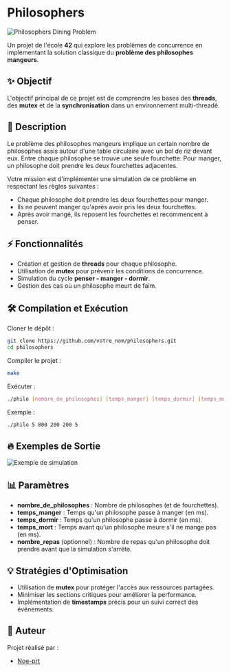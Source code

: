 # Philosophers

![Philosophers Dining Problem](https://upload.wikimedia.org/wikipedia/commons/thumb/7/7b/An_illustration_of_the_dining_philosophers_problem.png/578px-An_illustration_of_the_dining_philosophers_problem.png)

Un projet de l'école **42** qui explore les problèmes de concurrence en implémentant la solution classique du **problème des philosophes mangeurs**.

## ✨ Objectif

L'objectif principal de ce projet est de comprendre les bases des **threads**, des **mutex** et de la **synchronisation** dans un environnement multi-threadé.

## 📝 Description

Le problème des philosophes mangeurs implique un certain nombre de philosophes assis autour d'une table circulaire avec un bol de riz devant eux. Entre chaque philosophe se trouve une seule fourchette. Pour manger, un philosophe doit prendre les deux fourchettes adjacentes.

Votre mission est d'implémenter une simulation de ce problème en respectant les règles suivantes :

- Chaque philosophe doit prendre les deux fourchettes pour manger.
- Ils ne peuvent manger qu'après avoir pris les deux fourchettes.
- Après avoir mangé, ils reposent les fourchettes et recommencent à penser.

## ⚡ Fonctionnalités

- Création et gestion de **threads** pour chaque philosophe.
- Utilisation de **mutex** pour prévenir les conditions de concurrence.
- Simulation du cycle **penser - manger - dormir**.
- Gestion des cas où un philosophe meurt de faim.

## 🛠️ Compilation et Exécution

Cloner le dépôt :

```bash
git clone https://github.com/votre_nom/philosophers.git
cd philosophers
```

Compiler le projet :

```bash
make
```

Exécuter :

```bash
./philo [nombre_de_philosophes] [temps_manger] [temps_dormir] [temps_mort] [optionnel: nombre_repas]
```

Exemple :

```bash
./philo 5 800 200 200 5
```

## 🔥 Exemples de Sortie

![Exemple de simulation](https://i.ibb.co/Z6Y3qqZS/philo2.png)

## 📊 Paramètres

- **nombre_de_philosophes** : Nombre de philosophes (et de fourchettes).
- **temps_manger** : Temps qu'un philosophe passe à manger (en ms).
- **temps_dormir** : Temps qu'un philosophe passe à dormir (en ms).
- **temps_mort** : Temps avant qu'un philosophe meure s'il ne mange pas (en ms).
- **nombre_repas** (optionnel) : Nombre de repas qu'un philosophe doit prendre avant que la simulation s'arrête.

## 💡 Stratégies d'Optimisation

- Utilisation de **mutex** pour protéger l'accès aux ressources partagées.
- Minimiser les sections critiques pour améliorer la performance.
- Implémentation de **timestamps** précis pour un suivi correct des événements.

## 👤 Auteur

Projet réalisé par :

- [Noe-prt](https://github.com/Noe-prt)
